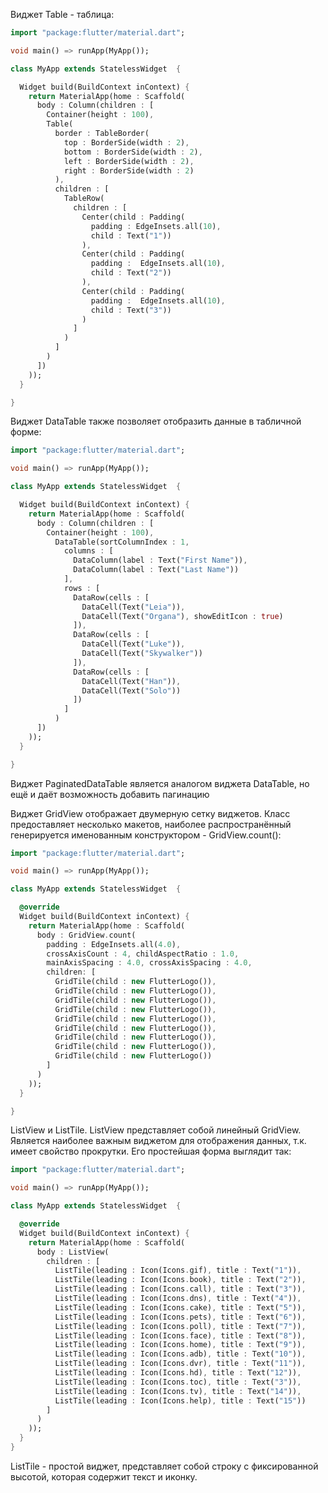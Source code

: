 Виджет Table - таблица:
```dart
import "package:flutter/material.dart";

void main() => runApp(MyApp());

class MyApp extends StatelessWidget  {

  Widget build(BuildContext inContext) {
    return MaterialApp(home : Scaffold(
      body : Column(children : [
        Container(height : 100),
        Table(
          border : TableBorder(
            top : BorderSide(width : 2),
            bottom : BorderSide(width : 2),
            left : BorderSide(width : 2),
            right : BorderSide(width : 2)
          ),
          children : [
            TableRow(
              children : [
                Center(child : Padding(
                  padding : EdgeInsets.all(10),
                  child : Text("1"))
                ),
                Center(child : Padding(
                  padding :  EdgeInsets.all(10),
                  child : Text("2"))
                ),
                Center(child : Padding(
                  padding :  EdgeInsets.all(10),
                  child : Text("3"))
                )
              ]
            )
          ]
        )
      ])
    ));
  }

}
```

Виджет DataTable также позволяет отобразить данные в табличной форме:
```dart
import "package:flutter/material.dart";

void main() => runApp(MyApp());

class MyApp extends StatelessWidget  {

  Widget build(BuildContext inContext) {
    return MaterialApp(home : Scaffold(
      body : Column(children : [
        Container(height : 100),
          DataTable(sortColumnIndex : 1,
            columns : [
              DataColumn(label : Text("First Name")),
              DataColumn(label : Text("Last Name"))
            ],
            rows : [
              DataRow(cells : [
                DataCell(Text("Leia")),
                DataCell(Text("Organa"), showEditIcon : true)
              ]),
              DataRow(cells : [
                DataCell(Text("Luke")),
                DataCell(Text("Skywalker"))
              ]),
              DataRow(cells : [
                DataCell(Text("Han")),
                DataCell(Text("Solo"))
              ])
            ]
          )
      ])
    ));
  }

}
```
Виджет PaginatedDataTable является аналогом виджета DataTable, но ещё и даёт возможность добавить пагинацию

Виджет GridView отображает двумерную сетку виджетов. Класс предоставляет несколько макетов, наиболее распространённый генерируется именованным конструктором - GridView.count(): 
```dart
import "package:flutter/material.dart";

void main() => runApp(MyApp());

class MyApp extends StatelessWidget  {

  @override
  Widget build(BuildContext inContext) {
    return MaterialApp(home : Scaffold(
      body : GridView.count(
        padding : EdgeInsets.all(4.0),
        crossAxisCount : 4, childAspectRatio : 1.0,
        mainAxisSpacing : 4.0, crossAxisSpacing : 4.0,
        children: [
          GridTile(child : new FlutterLogo()),
          GridTile(child : new FlutterLogo()),
          GridTile(child : new FlutterLogo()),
          GridTile(child : new FlutterLogo()),
          GridTile(child : new FlutterLogo()),
          GridTile(child : new FlutterLogo()),
          GridTile(child : new FlutterLogo()),
          GridTile(child : new FlutterLogo()),
          GridTile(child : new FlutterLogo())
        ]
      )
    ));
  }

}
```

ListView и ListTile. ListView представляет собой линейный GridView. Является наиболее важным виджетом для отображения данных, т.к. имеет свойство прокрутки. Его простейшая форма выглядит так:
```dart
import "package:flutter/material.dart";

void main() => runApp(MyApp());

class MyApp extends StatelessWidget  {

  @override
  Widget build(BuildContext inContext) {
    return MaterialApp(home : Scaffold(
      body : ListView(
        children : [
          ListTile(leading : Icon(Icons.gif), title : Text("1")),
          ListTile(leading : Icon(Icons.book), title : Text("2")),
          ListTile(leading : Icon(Icons.call), title : Text("3")),
          ListTile(leading : Icon(Icons.dns), title : Text("4")),
          ListTile(leading : Icon(Icons.cake), title : Text("5")),
          ListTile(leading : Icon(Icons.pets), title : Text("6")),
          ListTile(leading : Icon(Icons.poll), title : Text("7")),
          ListTile(leading : Icon(Icons.face), title : Text("8")),
          ListTile(leading : Icon(Icons.home), title : Text("9")),
          ListTile(leading : Icon(Icons.adb), title : Text("10")),
          ListTile(leading : Icon(Icons.dvr), title : Text("11")),
          ListTile(leading : Icon(Icons.hd), title : Text("12")),
          ListTile(leading : Icon(Icons.toc), title : Text("3")),
          ListTile(leading : Icon(Icons.tv), title : Text("14")),
          ListTile(leading : Icon(Icons.help), title : Text("15"))
        ]
      )
    ));
  }
}
```

ListTile - простой виджет, представляет собой строку с фиксированной высотой, которая содержит текст и иконку.
